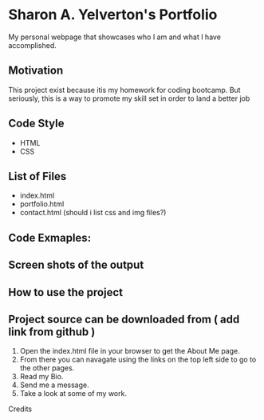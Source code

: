 Sharon A. Yelverton's Portfolio
===
My personal webpage that showcases who I am and what I have accomplished.



Motivation
---

This project exist because itis my homework for coding bootcamp.  But seriously, this is a way to promote my skill set in order to land a better job

Code Style
---
 * HTML
 * CSS
  
List of Files
---
  * index.html
  * portfolio.html
  * contact.html
(should i list css and img files?)
 
 
 Code Exmaples:
 ---
 
 
 Screen shots of the output
 ---
 
 
 
 How to use the project
 ---
 
 
 Project source can be downloaded from ( add link from github ) 
 ---
 
 1. Open the index.html file in your browser to get the About Me page.  
 2. From there you can navagate using the links on the top left side to go to the other pages.
 3. Read my Bio.
 4. Send me a message.
 5. Take a look at some of my work.
 
 Credits
 
 
 
 






